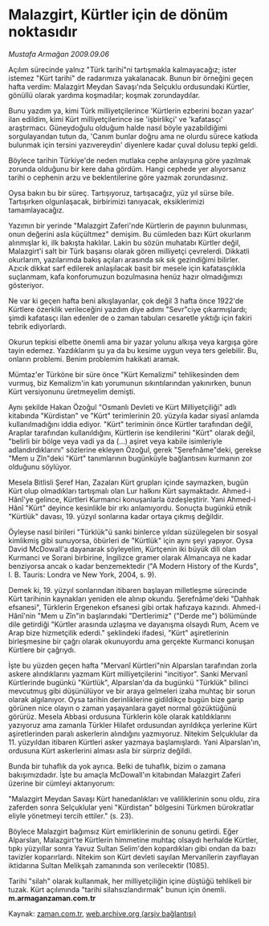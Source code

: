 # Malazgirt, Kürtler için de dönüm noktasıdır

*Mustafa Armağan 2009.09.06*

<tr><td class="metin" colspan="2" style="padding-top: 20px; padding-left: 5px; ">Açılım sürecinde yalnız "Türk tarihi"ni tartışmakla kalmayacağız; ister istemez "Kürt tarihi" de radarımıza yakalanacak. Bunun bir örneğini geçen hafta verdim: Malazgirt Meydan Savaşı'nda Selçuklu ordusundaki Kürtler, gönüllü olarak yardıma koşmadılar; koşmak zorundaydılar.</td></tr><tr><td class="metin" colspan="2" style="padding-top: 20px; padding-left: 5px; "><p> Bunu yazdım ya, kimi Türk milliyetçilerince 'Kürtlerin ezberini bozan yazar' ilan edildim, kimi Kürt milliyetçilerince ise 'işbirlikçi' ve 'kafatasçı' araştırmacı. Güneydoğulu olduğum halde nasıl böyle yazabildiğimi sorgulayandan tutun da, 'Canım bunlar doğru ama ne olurdu sürece katkıda bulunmak için tersini yazıvereydin' diyenlere kadar çuval dolusu tepki geldi.
<p> Böylece tarihin Türkiye'de neden mutlaka cephe anlayışına göre yazılmak zorunda olduğunu bir kere daha gördüm. Hangi cephede yer alıyorsanız tarihi o cephenin arzu ve beklentilerine göre yazmak zorundasınız.
<p> Oysa bakın bu bir süreç. Tartışıyoruz, tartışacağız, yüz yıl sürse bile. Tartışırken olgunlaşacak, birbirimizi tanıyacak, eksiklerimizi tamamlayacağız.
<p> Yazımın bir yerinde "Malazgirt Zaferi'nde Kürtlerin de payının bulunması, onun değerini asla küçültmez" demişim. Bu cümleden bazı Kürt okurlarım alınmışlar ki, ilk bakışta haklılar. Lakin bu sözün muhatabı Kürtler değil, Malazgirt'i salt bir Türk başarısı olarak gören milliyetçi çevrelerdi. Dikkatli okurlarım, yazılarımda bakış açıları arasında sık sık gezindiğimi bilirler. Azıcık dikkat sarf edilerek anlaşılacak basit bir mesele için kafatasçılıkla suçlanmam, kafa konforumuzun bozulmasına henüz hazır olmadığımızı gösteriyor.
<p> Ne var ki geçen hafta beni alkışlayanlar, çok değil 3 hafta önce 1922'de Kürtlere özerklik verileceğini yazdım diye adımı "Sevr"ciye çıkarmışlardı; şimdi kafatasçı ilan edenler de o zaman tabuları cesaretle yıktığı için fakiri tebrik ediyorlardı.
<p> Okurun tepkisi elbette önemli ama bir yazar yolunu alkışa veya kargışa göre tayin edemez. Yazdıklarım şu ya da bu kesime uygun veya ters gelebilir. Bu, onların problemi. Benim problemim hakikati aramak.
<p> Mümtaz'er Türköne bir süre önce "Kürt Kemalizmi" tehlikesinden dem vurmuş, biz Kemalizm'in katı yorumunun sıkıntılarından yakınırken, bunun Kürt versiyonunu üretmeyelim demişti.
<p> Aynı şekilde Hakan Özoğul "Osmanlı Devleti ve Kürt Milliyetçiliği" adlı kitabında "Kürdistan" ve "Kürt" terimlerinin 20. yüzyıla kadar siyasî anlamda kullanılmadığını iddia ediyor. "Kürt" teriminin önce Kürtler tarafından değil, Araplar tarafından kullanıldığını, Kürtlerin ise kendilerini "Kürt" olarak değil, "belirli bir bölge veya vadi ya da (...) aşiret veya kabile isimleriyle adlandırdıklarını" sözlerine ekleyen Özoğul, gerek "Şerefnâme"deki, gerekse "Mem u Zîn"deki "Kürt" tanımlarının bugünküyle bağlantısını kurmanın zor olduğunu söylüyor.
<p> Mesela Bitlisli Şeref Han, Zazaları Kürt grupları içinde saymazken, bugün Kürt olup olmadıkları tartışmalı olan Lur halkını Kürt saymaktadır. Ahmed-i Hânî'ye gelince, Kürtleri Kurmanci konuşanlarla özdeşleştirir. Yani Ahmed-i Hânî "Kürt" deyince kesinlikle bir ırkı anlamıyordu. Sonuçta bugünkü etnik "Kürtlük" davası, 19. yüzyıl sonlarına kadar ortaya çıkmış değildir.
<p> Öyleyse nasıl birileri "Türklük"ü sanki binlerce yıldan süzülegelen bir sosyal kimlikmiş gibi sunuyorsa, öbürleri de "Kürtlük" için aynı şeyi yapıyor. Oysa David McDowall'a dayanarak söyleyelim, Kürtçenin iki büyük dili olan Kurmanci ve Sorani birbirine, İngilizce gramer olarak Almancaya ne kadar benziyorsa ancak o kadar benzemektedir ("A Modern History of the Kurds", I. B. Tauris: Londra ve New York, 2004, s. 9).
<p> Demek ki, 19. yüzyıl sonlarından itibaren başlayan milletleşme sürecinde Kürt tarihinin kaynakları yeniden ele alınıp okundu. Şerefnâme'deki "Dahhak efsanesi", Türklerin Ergenekon efsanesi gibi ortak hafızaya kazındı. Ahmed-i Hânî'nin "Mem u Zîn"in başlarındaki "Dertlerimiz" ("Derde me") bölümünde dile getirdiği "Kürtler arasında uzlaşma ve dayanışma olsaydı Rum, Acem ve Arap bize hizmetçilik ederdi." şeklindeki ifadesi, "Kürt" aşiretlerinin birleşmesine bir çağrı olarak okunuyordu ama gerçekte Kurmanci konuşan Kürtlere bir çağrıydı.
<p> İşte bu yüzden geçen hafta "Mervanî Kürtleri"nin Alparslan tarafından zorla askere alındıklarını yazmam Kürt milliyetçilerini "incitiyor". Sanki Mervanî Kürtlerinde bugünkü "Kürtlük", Alparslan'da da bugünkü "Türklük" bilinci mevcutmuş gibi düşünülüyor ve bir araya gelmeleri izaha muhtaç bir sorun olarak algılanıyor. Oysa tarihin derinliklerine gidildikçe bugün bize garip görünen nice olayın o zaman yaşayanlara gayet normal gözüktüğünü görürüz. Mesela Abbasi ordusuna Türklerin köle olarak katıldıklarını yazıyoruz ama zamanla Türkler Hilafet ordusundan ayrıldıkça yerlerine Kürt aşiretlerinden paralı askerlerin alındığını yazmıyoruz. Nitekim Selçuklular da 11. yüzyıldan itibaren Kürtleri asker yazmaya başlamışlardı. Yani Alparslan'ın, ordusuna Kürt askerlerini alması asla bir sürpriz değildi.
<p> Bunda bir tuhaflık da yok ayrıca. Belki de tuhaflık, bizim o zamana bakışımızdadır. İşte bu amaçla McDowall'ın kitabından Malazgirt Zaferi üzerine bir cümleyi aktarıyorum:
<p> "Malazgirt Meydan Savaşı Kürt hanedanlıkları ve valiliklerinin sonu oldu, zira zaferden sonra Selçuklular yeni "Kürdistan" bölgesini Türkmen bürokratlar eliyle yönetmeyi tercih ettiler." (s. 23).
<p> Böylece Malazgirt bağımsız Kürt emirliklerinin de sonunu getirdi. Eğer Alparslan, Malazgirt'te Kürtlerin himmetine muhtaç olsaydı herhalde Kürtler, tıpkı yüzyıllar sonra Yavuz Sultan Selim'den kopardıkları gibi ondan da bazı tavizler koparırlardı. Nitekim son Kürt devleti sayılan Mervanîlerin zayıflayan iktidarına Sultan Melikşah zamanında son verilecektir (1085).
<p> Tarihi "silah" olarak kullanmak, her milliyetçiliğin içine düştüğü tehlikeli bir tuzak. Kürt açılımında "tarihi silahsızlandırmak" bunun için önemli. <b>m.armaganzaman.com.tr</b><br/></p></p></p></p></p></p></p></p></p></p></p></p></p></p></p></p></td></tr>

Kaynak: [zaman.com.tr](http://zaman.com.tr/yazar.do?yazino=888877), [web.archive.org (arşiv bağlantısı)](http://web.archive.org/web/20100107040414/http://www.zaman.com.tr:80/yazar.do?yazino=888877)
